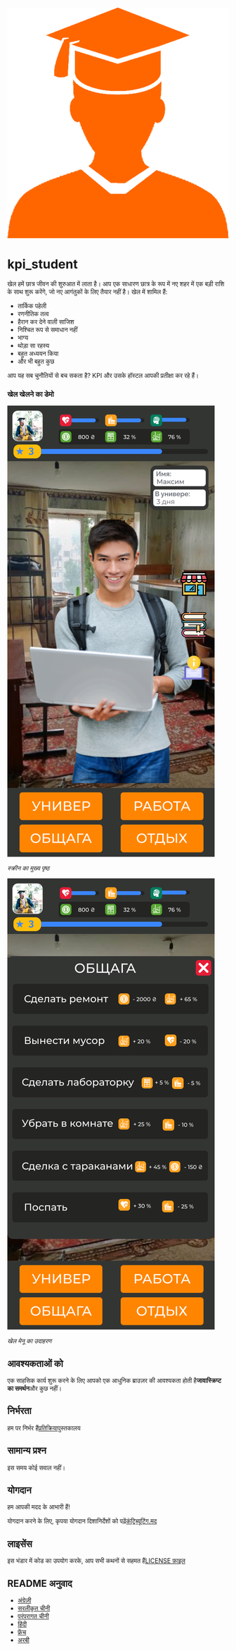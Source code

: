 ![Student](READMEs/readme_images/student.png)

# kpi_student

खेल हमें छात्र जीवन की शुरुआत में लाता है। आप एक साधारण छात्र के रूप में नए शहर में एक बड़ी राशि के साथ शुरू करेंगे, जो नए आगंतुकों के लिए तैयार नहीं है।
खेल में शामिल हैं:

-   तार्किक पहेली
-   रणनीतिक तत्व
-   हैरान कर देने वाली साजिश
-   निश्चित रूप से समाधान नहीं
-   भाग्य
-   थोड़ा सा रहस्य
-   बहुत अध्ययन किया
-   और भी बहुत कुछ

आप यह सब चुनौतियों से बच सकता है? KPI और उसके हॉस्टल आपकी प्रतीक्षा कर रहे हैं।

### खेल खेलने का डेमो

![Image of main page](READMEs/readme_images/main.svg)

_स्क्रीन का मुख्य पृष्ठ_

![Image of main page](READMEs/readme_images/menu.svg)

_खेल मेनू का उदाहरण_

## आवश्यकताओं को

एक साहसिक कार्य शुरू करने के लिए आपको एक आधुनिक ब्राउज़र की आवश्यकता होती है**जावास्क्रिप्ट का समर्थन**और कुछ नहीं।

## निर्भरता

हम पर निर्भर हैं[प्रतिक्रिया](https://reactjs.org/)पुस्तकालय

## सामान्य प्रश्न

इस समय कोई सवाल नहीं।

## योगदान

हम आपकी मदद के आभारी हैं!

योगदान करने के लिए, कृपया योगदान दिशानिर्देशों को पढ़ें[कंट्रिब्यूटिंग.मद](CONTRIBUTING.md)

## लाइसेंस

इस भंडार में कोड का उपयोग करके, आप सभी कथनों से सहमत हैं[LICENSE फ़ाइल](LICENSE)

## README अनुवाद

<!-- TODO: add russian and ukrainian translation  -->

-   [अंग्रेज़ी](READMEs/README.md)
-   [सरलीकृत चीनी](READMEs/README.zh-CN.md)
-   [परंपरागत चीनी](READMEs/README.zh-TW.md)
-   [हिंदी](READMEs/README.hi.md)
-   [फ्रेंच](READMEs/README.fr.md)
-   [अरबी](READMEs/README.ar.md)
